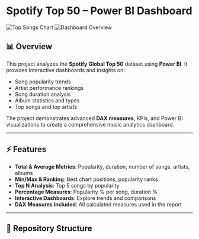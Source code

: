 # Spotify Top 50 – Power BI Dashboard


![Top Songs Chart](Screenshots/top_songs_chart.png)
![Dashboard Overview](Screenshots/dashboard_overview.png)


## 📊 Overview
This project analyzes the **Spotify Global Top 50** dataset using **Power BI**. It provides interactive dashboards and insights on:

- Song popularity trends
- Artist performance rankings
- Song duration analysis
- Album statistics and types
- Top songs and top artists

The project demonstrates advanced **DAX measures**, KPIs, and Power BI visualizations to create a comprehensive music analytics dashboard.

---

## ⚡ Features
- **Total & Average Metrics**: Popularity, duration, number of songs, artists, albums
- **Min/Max & Ranking**: Best chart positions, popularity ranks
- **Top N Analysis**: Top 5 songs by popularity
- **Percentage Measures**: Popularity % per song, duration %
- **Interactive Dashboards**: Explore trends and comparisons
- **DAX Measures Included**: All calculated measures used in the report

---

## 📂 Repository Structure
